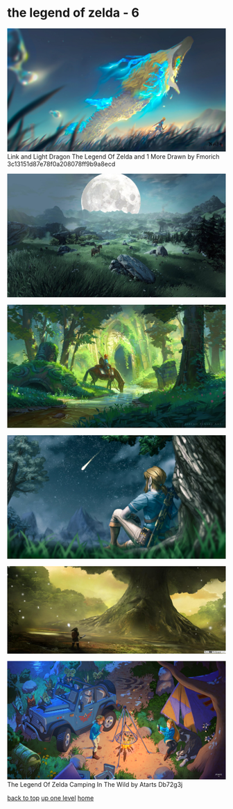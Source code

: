 # the legend of zelda - 6
[![ Link and Light Dragon The Legend Of Zelda and 1 More Drawn by Fmorich 3c13151d87e78f0a208078ff9b9a8ecd](/desktop/the%20legend%20of%20zelda/link_and_light_dragon_the_legend_of_zelda_and_1_more_drawn_by_fmorich__3c13151d87e78f0a208078ff9b9a8ecd.jpg " Link and Light Dragon The Legend Of Zelda and 1 More Drawn by Fmorich 3c13151d87e78f0a208078ff9b9a8ecd")](https://raw.githubusercontent.com/buckmanc/wallpapers/main/desktop/the%20legend%20of%20zelda/link_and_light_dragon_the_legend_of_zelda_and_1_more_drawn_by_fmorich__3c13151d87e78f0a208078ff9b9a8ecd.jpg)\
 Link and Light Dragon The Legend Of Zelda and 1 More Drawn by Fmorich 3c13151d87e78f0a208078ff9b9a8ecd

[![pxfuel (10).jpg](/desktop/the%20legend%20of%20zelda/pxfuel%20(10).jpg "pxfuel (10).jpg")](https://raw.githubusercontent.com/buckmanc/wallpapers/main/desktop/the%20legend%20of%20zelda/pxfuel%20(10).jpg)

[![pxfuel (11).jpg](/desktop/the%20legend%20of%20zelda/pxfuel%20(11).jpg "pxfuel (11).jpg")](https://raw.githubusercontent.com/buckmanc/wallpapers/main/desktop/the%20legend%20of%20zelda/pxfuel%20(11).jpg)

[![pxfuel (36).jpg](/desktop/the%20legend%20of%20zelda/pxfuel%20(36).jpg "pxfuel (36).jpg")](https://raw.githubusercontent.com/buckmanc/wallpapers/main/desktop/the%20legend%20of%20zelda/pxfuel%20(36).jpg)

[![pxfuel (7).jpg](/desktop/the%20legend%20of%20zelda/pxfuel%20(7).jpg "pxfuel (7).jpg")](https://raw.githubusercontent.com/buckmanc/wallpapers/main/desktop/the%20legend%20of%20zelda/pxfuel%20(7).jpg)

[![The Legend Of Zelda Camping In The Wild by Atarts Db72g3j](/desktop/the%20legend%20of%20zelda/the_legend_of_zelda-camping_in_the_wild_by_atarts_db72g3j.jpg "The Legend Of Zelda Camping In The Wild by Atarts Db72g3j")](https://raw.githubusercontent.com/buckmanc/wallpapers/main/desktop/the%20legend%20of%20zelda/the_legend_of_zelda-camping_in_the_wild_by_atarts_db72g3j.jpg)\
The Legend Of Zelda Camping In The Wild by Atarts Db72g3j



[back to top](#)
[up one level](/desktop/README.MD)
[home](/)
